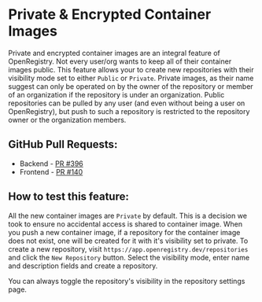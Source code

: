 # Private & Encrypted Container Images

Private and encrypted container images are an integral feature of OpenRegistry. Not every user/org wants to keep all of
their container images public. This feature allows your to create new repositories with their visibility mode set to
either `Public` or `Private`. Private images, as their name suggest can only be operated on by the owner of the repository
or member of an organization if the repository is under an organization.
Public repositories can be pulled by any user (and even without being a user on OpenRegistry), but push to such a repository
is restricted to the repository owner or the organization members.

## GitHub Pull Requests:

- Backend - [PR #396](https://github.com/containerish/OpenRegistry/pull/396)
- Frontend - [PR #140](https://github.com/containerish/openregistry-web/pull/140)

## How to test this feature:

All the new container images are `Private` by default. This is a decision we took to ensure no accidental access is
shared to container image. When you push a new container image, if a repository for the container image does not exist,
one will be created for it with it's visibility set to private. 
To create a new repository, visit `https://app.openregistry.dev/repositories` and click the `New Repository` button.
Select the visibility mode, enter name and description fields and create a repository.

You can always toggle the repository's visibility in the repository settings page.
